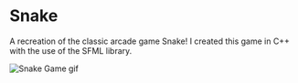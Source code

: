 # Snake 
A recreation of the classic arcade game Snake! I created this game in C++ with the use of the SFML library. 

![Snake Game gif](https://imgflip.com/gif/46aoa1)
